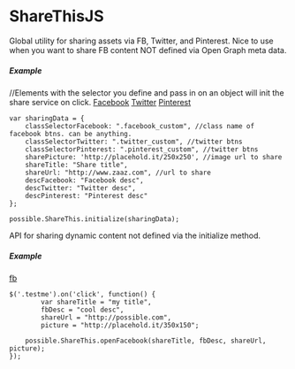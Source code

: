 ShareThisJS
==========
Global utility for sharing assets via FB, Twitter, and Pinterest.
Nice to use when you want to share FB content NOT defined via Open Graph meta data. 
<h5>Example</h5>
    //Elements with the selector you define and pass in on an object will init the share service on click.
    <a class="facebook_custom" href="#">Facebook</a>
    <a class="twitter_custom" href="#">Twitter</a>
    <a class="pinterest_custom" href="#">Pinterest</a>

    var sharingData = {
        classSelectorFacebook: ".facebook_custom", //class name of facebook btns. can be anything.
        classSelectorTwitter: ".twitter_custom", //twitter btns
        classSelectorPinterest: ".pinterest_custom", //twitter btns
        sharePicture: 'http://placehold.it/250x250', //image url to share
        shareTitle: "Share title",
        shareUrl: "http://www.zaaz.com", //url to share
        descFacebook: "Facebook desc",
        descTwitter: "Twitter desc",
        descPinterest: "Pinterest desc"
    };
    
    possible.ShareThis.initialize(sharingData);
<p>API for sharing dynamic content not defined via the initialize method.</p>
<h5>Example</h5>
    <a class=".testme" href="#">fb</a>
    
    $('.testme').on('click', function() {
            var shareTitle = "my title",
            fbDesc = "cool desc",
            shareUrl = "http://possible.com",
            picture = "http://placehold.it/350x150";
    
        possible.ShareThis.openFacebook(shareTitle, fbDesc, shareUrl, picture);
    });


